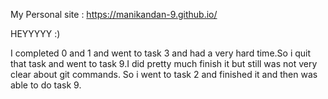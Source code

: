 My Personal site : https://manikandan-9.github.io/

HEYYYYY :)

I completed 0 and 1 and went to task 3 and had a very hard time.So i quit that task and went to task 9.I did pretty much finish it but still was not very clear about git commands. So i went to task 2 and finished it and then was able to do task 9.
